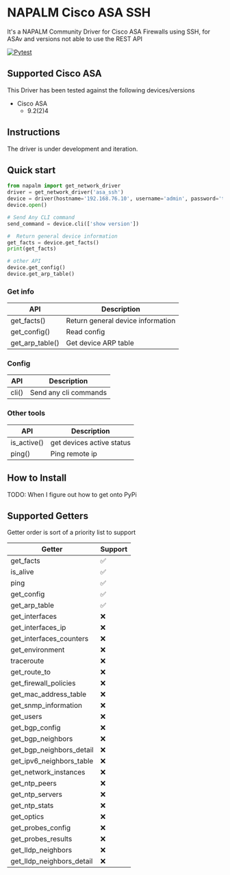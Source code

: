 # NAPALM Cisco ASA SSH

It's a NAPALM Community Driver for Cisco ASA Firewalls using SSH, for ASAv and versions not able to use the REST API

[![Pytest](https://github.com/craigarms/napalm-asa-ssh/actions/workflows/python-app.yml/badge.svg?branch=master)](https://github.com/craigarms/napalm-asa-ssh/actions/workflows/python-app.yml)

## Supported Cisco ASA

This Driver has been tested against the following devices/versions

* Cisco ASA
	* 9.2(2)4
	
## Instructions

The driver is under development and iteration.

## Quick start

```python
from napalm import get_network_driver
driver = get_network_driver('asa_ssh')
device = driver(hostname='192.168.76.10', username='admin', password='this_is_not_a_secure_password')
device.open()

# Send Any CLI command
send_command = device.cli(['show version'])

#  Return general device information
get_facts = device.get_facts()
print(get_facts)

# other API
device.get_config()
device.get_arp_table()
```

### Get info
| API   | Description  |
|--------|-----|
|  get_facts()                |  Return general device information |
|  get_config()               |  Read config |
|  get_arp_table()            |  Get device ARP table |

### Config

| API   | Description  |
|--------|-----|
|  cli()                      |  Send any cli commands  |

### Other tools
| API   | Description  |
|--------|-----|
|  is_active()                |  get devices active status  |
|  ping()                     |  Ping remote ip  |


## How to Install

TODO: When I figure out how to get onto PyPi


## Supported Getters

Getter order is sort of a priority list to support

| Getter                    | Support  |
|---------------------------|----------|
| get_facts                 |  ✅      |
| is_alive                  |  ✅      |
| ping                      |  ✅      |
| get_config                |  ✅      |
| get_arp_table             |  ✅      |
| get_interfaces            |  ❌      |
| get_interfaces_ip         |  ❌      |
| get_interfaces_counters   |  ❌      |
| get_environment           |  ❌      |
| traceroute                |  ❌      |
| get_route_to              |  ❌      |
| get_firewall_policies     |  ❌      |
| get_mac_address_table     |  ❌      |
| get_snmp_information      |  ❌      |
| get_users                 |  ❌      |
| get_bgp_config            |  ❌      |
| get_bgp_neighbors         |  ❌      |
| get_bgp_neighbors_detail  |  ❌      |
| get_ipv6_neighbors_table  |  ❌      |
| get_network_instances     |  ❌      |
| get_ntp_peers             |  ❌      |
| get_ntp_servers           |  ❌      |
| get_ntp_stats             |  ❌      |
| get_optics                |  ❌      |
| get_probes_config         |  ❌      |
| get_probes_results        |  ❌      |
| get_lldp_neighbors        |  ❌      |
| get_lldp_neighbors_detail |  ❌      |
